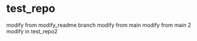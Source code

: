 # test_repo

modify from modify_readme branch
modify from main
modify from main 2
modify in test_repo2
